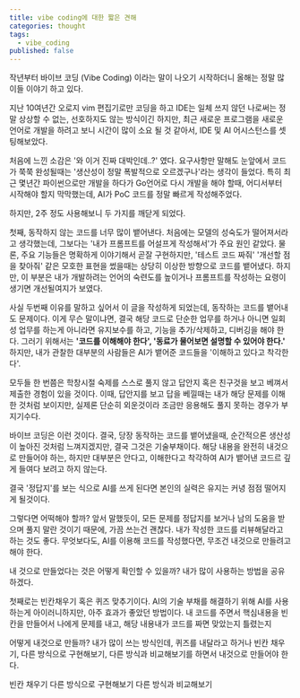 ```yaml
---
title: vibe coding에 대한 짧은 견해
categories: thought
tags:
  - vibe_coding
published: false
---
```


작년부터 바이브 코딩 (Vibe Coding) 이라는 말이 나오기 시작하더니 올해는 정말 많이들 이야기 하고 있다.

지난 10여년간 오로지 vim 편집기로만 코딩을 하고 IDE는 일체 쓰지 않던 나로써는 정말 상상할 수 없는, 선호하지도 않는 방식이긴 하지만, 최근 새로운 프로그램을 새로운 언어로 개발을 하려고 보니 시간이 많이 소요 될 것 같아서, IDE 및 AI 어시스턴스를 셋팅해보았다.

처음에 느낀 소감은 '와 이거 진짜 대박인데..?' 였다. 요구사항만 말해도 눈앞에서 코드가 쭉쭉 완성될때는 '생산성이 정말 폭발적으로 오르겠구나'라는 생각이 들었다. 특히 최근 몇년간 파이썬으로만 개발을 하다가 Go언어로 다시 개발을 해야 할때, 어디서부터 시작해야 할지 막막했는데, AI가 PoC 코드를 정말 빠르게 작성해주었다.

하지만, 2주 정도 사용해보니 두 가지를 깨닫게 되었다.

첫째, 동작하지 않는 코드를 너무 많이 뱉어낸다. 처음에는 모델의 성숙도가 떨어져서라고 생각했는데, 그보다는 '내가 프롬프트를 어설프게 작성해서'가 주요 원인 같았다. 물론, 주요 기능들은 명확하게 이야기해서 곧잘 구현하지만, '테스트 코드 짜줘' '개선할 점을 찾아줘' 같은 모호한 표현을 썼을때는 상당히 이상한 방향으로 코드를 뱉어냈다. 하지만, 이 부분은 내가 개발하려는 언어의 숙련도를 높이거나 프롬프트를 작성하는 요령이 생기면 개선될여지가 보였다.

사실 두번째 이유를 말하고 싶어서 이 글을 작성하게 되었는데, 동작하는 코드를 뱉어내도 문제이다. 이게 무슨 말이냐면, 결국 해당 코드로 단순한 업무를 하거나 아니면 일회성 업무를 하는게 아니라면 유지보수를 하고, 기능을 추가/삭제하고, 디버깅을 해야 한다. 그러기 위해서는 <b>'코드를 이해해야 한다', '동료가 물어보면 설명할 수 있어야 한다.'</b> 하지만, 내가 관찰한 대부분의 사람들은 AI가 뱉어준 코드들을 '이해하고 있다고 착각한다'.

모두들 한 번쯤은 학창시절 숙제를 스스로 풀지 않고 답안지 혹은 친구것을 보고 베껴서 제출한 경험이 있을 것이다. 이때, 답안지를 보고 답을 베낄때는 내가 해당 문제를 이해한 것처럼 보이지만, 실제론 단순히 외운것이라 조금만 응용해도 풀지 못하는 경우가 부지기수다.

바이브 코딩은 이런 것이다. 결국, 당장 동작하는 코드를 뱉어냈을때, 순간적으론 생산성이 높아진 것처럼 느껴지겠지만, 결국 그것은 기술부채이다. 해당 내용을 완전히 내것으로 만들어야 하는, 하지만 대부분은 안다고, 이해한다고 착각하여 AI가 뱉어낸 코드르 깊게 들여다 보려고 하지 않는다.

결국 '정답지'를 보는 식으로 AI를 쓰게 된다면 본인의 실력은 유지는 커녕 점점 떨어지게 될것이다. 

그렇다면 어떡해야 할까? 앞서 말했듯이, 모든 문제를 정답지를 보거나 남의 도움을 받으며 풀지 말란 것이기 때문에, 가끔 쓰는건 괜찮다. 내가 작성한 코드를 리뷰해달라고 하는 것도 좋다. 무엇보다도, AI를 이용해 코드를 작성했다면, 무조건 내것으로 만들려고 해야 한다.

내 것으로 만들었다는 것은 어떻게 확인할 수 있을까?
내가 많이 사용하는 방법을 공유하겠다.

첫째로는 빈칸채우기 혹은 퀴즈 맞추기이다. AI의 기술 부채를 해결하기 위해 AI를 사용하는게 아이러니하지만, 아주 효과가 좋았던 방법이다. 내 코드를 주면서 핵심내용을 빈칸을 만들어서 나에게 문제를 내고, 해당 내용내가 코드를 짜면 맞았는지 틀렸는지 

어떻게 내것으로 만들까?
내가 많이 쓰는 방식인데, 퀴즈를 내달라고 하거나 빈칸 채우기, 다른 방식으로 구현해보기, 다른 방식과 비교해보기를 하면서 내것으로 만들어야 한다.



빈칸 채우기
다른 방식으로 구현해보기
다른 방식과 비교해보기